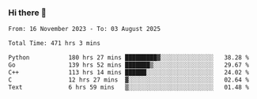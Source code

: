 ### Hi there 👋

<!--
**floyiac/floyiac** is a ✨ _special_ ✨ repository because its `README.md` (this file) appears on your GitHub profile.

Here are some ideas to get you started:

- 🔭 I’m currently working on ...
- 🌱 I’m currently learning ...
- 👯 I’m looking to collaborate on ...
- 🤔 I’m looking for help with ...
- 💬 Ask me about ...
- 📫 How to reach me: ...
- 😄 Pronouns: ...
- ⚡ Fun fact: ...
-->

<!--START_SECTION:waka-->

```txt
From: 16 November 2023 - To: 03 August 2025

Total Time: 471 hrs 3 mins

Python           180 hrs 27 mins █████████▓░░░░░░░░░░░░░░░   38.28 %
Go               139 hrs 52 mins ███████▒░░░░░░░░░░░░░░░░░   29.67 %
C++              113 hrs 14 mins ██████░░░░░░░░░░░░░░░░░░░   24.02 %
C                12 hrs 27 mins  ▓░░░░░░░░░░░░░░░░░░░░░░░░   02.64 %
Text             6 hrs 59 mins   ▒░░░░░░░░░░░░░░░░░░░░░░░░   01.48 %
```

<!--END_SECTION:waka-->

